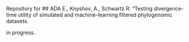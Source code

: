 Repository for ## ADA E., Knyshov, A., Schwartz R. “Testing divergence-time utility of simulated and machine-learning filtered phylogenomic datasets.

in progress.
